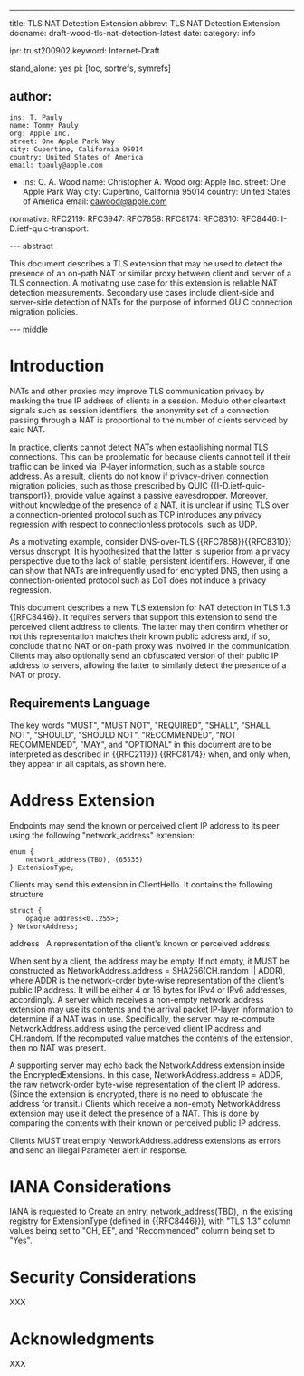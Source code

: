 ---
title: TLS NAT Detection Extension
abbrev: TLS NAT Detection Extension
docname: draft-wood-tls-nat-detection-latest
date:
category: info

ipr: trust200902
keyword: Internet-Draft

stand_alone: yes
pi: [toc, sortrefs, symrefs]

author:
  -
    ins: T. Pauly
    name: Tommy Pauly
    org: Apple Inc.
    street: One Apple Park Way
    city: Cupertino, California 95014
    country: United States of America
    email: tpauly@apple.com
  -
    ins: C. A. Wood
    name: Christopher A. Wood
    org: Apple Inc.
    street: One Apple Park Way
    city: Cupertino, California 95014
    country: United States of America
    email: cawood@apple.com

normative:
  RFC2119:
  RFC3947:
  RFC7858:
  RFC8174:
  RFC8310:
  RFC8446:
  I-D.ietf-quic-transport:

--- abstract

This document describes a TLS extension that may be used to detect the presence
of an on-path NAT or similar proxy between client and server of a TLS connection.
A motivating use case for this extension is reliable NAT detection measurements.
Secondary use cases include client-side and server-side detection of NATs for the
purpose of informed QUIC connection migration policies.

--- middle

# Introduction

NATs and other proxies may improve TLS communication privacy by masking the true
IP address of clients in a session. Modulo other cleartext signals such as session
identifiers, the anonymity set of a connection passing through a NAT is proportional
to the number of clients serviced by said NAT.

In practice, clients cannot detect NATs when establishing normal TLS connections.
This can be problematic for because clients cannot tell if their traffic can be linked via
IP-layer information, such as a stable source address. As a result, clients do not know if
privacy-driven connection migration policies, such as those prescribed by QUIC {{I-D.ietf-quic-transport}},
provide value against a passive eavesdropper. Moreover, without knowledge of the presence of a NAT,
it is unclear if using TLS over a connection-oriented protocol such as TCP introduces any
privacy regression with respect to connectionless protocols, such as UDP.

As a motivating example, consider DNS-over-TLS {{RFC7858}}{{RFC8310}} versus dnscrypt. It is
hypothesized that the latter is superior from a privacy perspective due to the lack of stable,
persistent identifiers. However, if one can show that NATs are infrequently used for encrypted
DNS, then using a connection-oriented protocol such as DoT does not induce a privacy regression.

This document describes a new TLS extension for NAT detection in TLS 1.3 {{RFC8446}}. It requires
servers that support this extension to send the perceived client address to clients. The latter may then confirm whether or
not this representation matches their known public address and, if so, conclude that no NAT or
on-path proxy was involved in the communication. Clients may also optionally send an obfuscated
version of their public IP address to servers, allowing the latter to similarly detect the presence
of a NAT or proxy.

## Requirements Language

The key words "MUST", "MUST NOT", "REQUIRED", "SHALL", "SHALL NOT",
"SHOULD", "SHOULD NOT", "RECOMMENDED", "NOT RECOMMENDED", "MAY", and
"OPTIONAL" in this document are to be interpreted as described in
{{RFC2119}} {{RFC8174}} when, and only when, they appear in all capitals,
as shown here.

# Address Extension

Endpoints may send the known or perceived client IP address to its peer using the following
"network_address" extension:

~~~
enum {
    network_address(TBD), (65535)
} ExtensionType;
~~~

Clients may send this extension in ClientHello. It contains the following structure

~~~
struct {
    opaque address<0..255>;
} NetworkAddress;
~~~

address
: A representation of the client's known or perceived address.

When sent by a client, the address may be empty. If not empty, it MUST be constructed
as NetworkAddress.address = SHA256(CH.random || ADDR), where ADDR is the network-order
byte-wise representation of the client's public IP address. It will be either 4 or 16
bytes for IPv4 or IPv6 addresses, accordingly. A server which receives a non-empty
network_address extension may use its contents and the arrival packet IP-layer information
to determine if a NAT was in use. Specifically, the server may re-compute NetworkAddress.address
using the perceived client IP address and CH.random. If the recomputed value matches
the contents of the extension, then no NAT was present.

A supporting server may echo back the NetworkAddress extension inside the EncryptedExtensions.
In this case, NetworkAddress.address = ADDR, the raw network-order byte-wise representation
of the client IP address. (Since the extension is encrypted, there is no need to obfuscate
the address for transit.) Clients which receive a non-empty NetworkAddress extension may
use it detect the presence of a NAT. This is done by comparing the contents with their known
or perceived public IP address.

Clients MUST treat empty NetworkAddress.address extensions as errors and send an Illegal Parameter
alert in response.

# IANA Considerations

IANA is requested to Create an entry, network_address(TBD), in the existing registry
for ExtensionType (defined in {{RFC8446}}), with "TLS 1.3" column values being set to
"CH, EE", and "Recommended" column being set to "Yes".

# Security Considerations

XXX

# Acknowledgments

XXX

